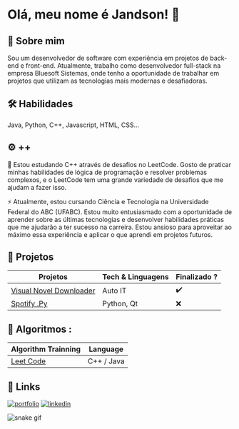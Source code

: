 
# Olá, meu nome é Jandson! 👋


## 🚀 Sobre mim
Sou um desenvolvedor de software com experiência em projetos de back-end e front-end. Atualmente, trabalho como desenvolvedor full-stack na empresa Bluesoft Sistemas, onde tenho a oportunidade de trabalhar em projetos que utilizam as tecnologias mais modernas e desafiadoras.

## 🛠 Habilidades
Java, Python, C++, Javascript, HTML, CSS...
## ⚙️ ++

🧠 Estou estudando C++ através de desafios no LeetCode. Gosto de praticar minhas habilidades de lógica de programação e resolver problemas complexos, e o LeetCode tem uma grande variedade de desafios que me ajudam a fazer isso.

⚡️ Atualmente, estou cursando Ciência e Tecnologia na Universidade Federal do ABC (UFABC). Estou muito entusiasmado com a oportunidade de aprender sobre as últimas tecnologias e desenvolver habilidades práticas que me ajudarão a ter sucesso na carreira. Estou ansioso para aproveitar ao máximo essa experiência e aplicar o que aprendi em projetos futuros.


## 📄 Projetos

| Projetos                                                              | Tech & Linguagens  | Finalizado ? |
|-----------------------------------------------------------------------|--------------------|--------------|
| [Visual Novel Downloader](https://github.com/Jand-S/Novel-Downloader) | Auto IT            |  ✔️           |
| [Spotify .Py](https://github.com/Jand-S/Python_Spotify_QML)           | Python, Qt         |  ❌          |





## 🧶 Algoritmos :

| Algorithm Trainning                               | Language |
|---------------------------------------------------|----------|
| [Leet Code](https://github.com/Jand-S/leetcode)   |C++ / Java|

## 🔗 Links
[![portfolio](https://img.shields.io/badge/my_portfolio-000?style=for-the-badge&logo=ko-fi&logoColor=white)](https://about-me-jand-s.vercel.app/)
[![linkedin](https://img.shields.io/badge/linkedin-0A66C2?style=for-the-badge&logo=linkedin&logoColor=white)](https://www.linkedin.com/in/jandson-macedo-8a2685212/)

![snake gif](https://github.com/Jand-S/Jand-S/blob/output/github-contribution-grid-snake.gif)

